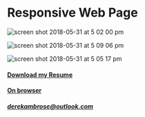 # Responsive Web Page

![screen shot 2018-05-31 at 5 02 00 pm](https://user-images.githubusercontent.com/34081511/40808401-f7d12032-64f4-11e8-8762-e6064dc65026.png)

![screen shot 2018-05-31 at 5 09 06 pm](https://user-images.githubusercontent.com/34081511/40808522-66ae697e-64f5-11e8-9697-f92d4c016923.png)

![screen shot 2018-05-31 at 5 05 17 pm](https://user-images.githubusercontent.com/34081511/40808404-faca12ee-64f4-11e8-9259-5bdc442336d7.png)

#### [Download my Resume](https://dsambrose26.github.io/derek_ambroseResume/ "pdfResume")
#### [On browser](https://dsambrose26.github.io/Responsive-Portfolio/ "responsive")    
##### [derekambrose@outlook.com](mailto:derekambrose@outlook.com)
